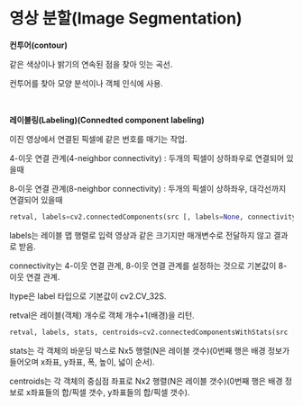 # 영상 분할(Image Segmentation)

**컨투어(contour)**

같은 색상이나 밝기의 연속된 점을 찾아 잇는 곡선.

컨투어를 찾아 모양 분석이나 객체 인식에 사용.









<br>

**레이블링(Labeling)(Connedted component labeling)**

이진 영상에서 연결된 픽셀에 같은 번호를 매기는 작업.

4-이웃 연결 관계(4-neighbor connectivity) : 두개의 픽셀이 상하좌우로 연결되어 있을때

8-이웃 연결 관계(8-neighbor connectivity) : 두개의 픽셀이 상하좌우, 대각선까지 연결되어 있을때

```python
retval, labels=cv2.connectedComponents(src [, labels=None, connectivity=8, ltype=cv2.CV_32S])
```

labels는 레이블 맵 행렬로 입력 영상과 같은 크기지만 매개변수로 전달하지 않고 결과로 받음.

connectivity는 4-이웃 연결 관계, 8-이웃 연결 관계를 설정하는 것으로 기본값이 8-이웃 연결 관계.

ltype은 label 타입으로 기본값이 cv2.CV_32S.

retval은 레이블(객체) 개수로 객체 개수+1(배경)을 리턴.

```python
retval, labels, stats, centroids=cv2.connectedComponentsWithStats(src [, labels, stats, centroids, connectivity, ltype])
```

stats는 각 객체의 바운딩 박스로 Nx5 행렬(N은 레이블 갯수)(0번째 행은 배경 정보가 들어오며 x좌표, y좌표, 폭, 높이, 넓이 순서).

centroids는 각 객체의 중심점 좌표로 Nx2 행렬(N은 레이블 갯수)(0번째 행은 배경 정보로 x좌표들의 합/픽셀 갯수, y좌표들의 합/픽셀 갯수).

